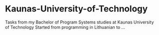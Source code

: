 # Kaunas-University-of-Technology

Tasks from my Bachelor of Program Systems studies at Kaunas University of Technology
Started from programming in Lithuanian to ...
